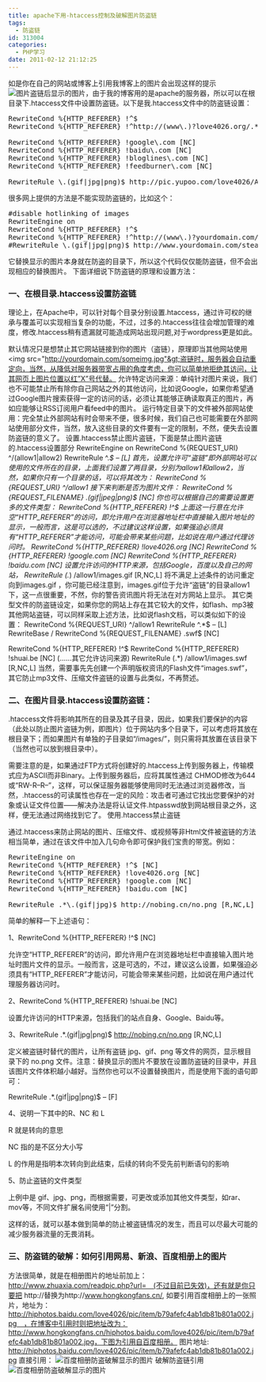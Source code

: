 ```yaml
---
title: apache下用-htaccess控制及破解图片防盗链
tags:
  - 防盗链
id: 313004
categories:
  - PHP学习
date: 2011-02-12 21:12:25
---
```


如是你在自己的网站或博客上引用我博客上的图片会出现这样的提示![图片盗链后显示的图片](http://www.love4026.org/wp-content/uploads/2011/02/love4026.png)，由于我的博客用的是apache的服务器，所以可以在根目录下.htaccess文件中设置防盗链。以下是我.htaccess文件中的防盗链设置：
<!--more-->
<pre class="brush: plain">RewriteCond %{HTTP_REFERER} !^$
RewriteCond %{HTTP_REFERER} !^http://(www\.)?love4026.org/.*$ [NC]

RewriteCond %{HTTP_REFERER} !google\.com [NC]
RewriteCond %{HTTP_REFERER} !baidu\.com [NC]
RewriteCond %{HTTP_REFERER} !bloglines\.com [NC]
RewriteCond %{HTTP_REFERER} !feedburner\.com [NC]

RewriteRule \.(gif|jpg|png)$ http://pic.yupoo.com/love4026/AQsyXqNU/2JUSD.png [R,L]</pre>
很多网上提供的方法是不能实现防盗链的，比如这个：
<pre class="brush: plain">#disable hotlinking of images
RewriteEngine on
RewriteCond %{HTTP_REFERER} !^$
RewriteCond %{HTTP_REFERER} !^http://(www\.)?yourdomain.com/.*$ [NC]
#RewriteRule \.(gif|jpg|png)$ http://www.yourdomain.com/stealingisbad.gif [R,L]</pre>
它替换显示的图片本身就在防盗的目录下，所以这个代码仅仅能防盗链，但不会出现相应的替换图片。
下面详细说下防盗链的原理和设置方法：

### 一、在根目录.htaccess设置防盗链

理论上，在Apache中，可以针对每个目录分别设置.htaccess，通过许可权的继承与覆盖可以实现相当复杂的功能，不过，过多的.htaccess往往会增加管理的难度，修改.htaccess稍有遗漏就可能造成网站出现问题,对于wordpress更是如此。

默认情况只是想禁止其它网站链接到你的图片（盗链），原理即当其他网站使用&lt;img src="http://yourdomain.com/someimg.jpg"&gt;盗链时，服务器会自动重定向，当然，从降低对服务器带宽占用的角度考虑，你可以简单地拒绝其访问，让其网页上图片位置以红”X”号代替。
允许特定访问来源：单纯针对图片来说，我们也不可能禁止所有除你自己网站之外的其他访问，比如说Google，如果你希望通过Google图片搜索获得一定的访问的话，必须让其能够正确读取真正的图片，再如应能够让RSS订阅用户看feed中的图片。
运行特定目录下的文件被外部网站使用：完全禁止外部网站有时会带来不便，很多时候，我们自己也可能需要在外部网站使用部分文件，当然，放入这些目录的文件要有一定的限制，不然，便失去设置防盗链的意义了。
设置.htaccess禁止图片盗链，下面是禁止图片盗链的.htaccess设置部分
RewriteEngine on
RewriteCond %{REQUEST_URI} ^/(allow1|allow2)
RewriteRule ^.*$ – [L]
首先，设置允许可“盗链”即外部网站可以使用的文件所在的目录，上面我们设置了两目录，分别为allow1和allow2，当然，如果你只有一个目录的话，可以将其改为：
RewriteCond %{REQUEST_URI} ^/allow1
接下来判断是否为图片文件：
RewriteCond %{REQUEST_FILENAME} \.(gif|jpeg|png)$ [NC]
你也可以根据自己的需要设置更多的文件类型：
RewriteCond %{HTTP_REFERER} !^$
上面这一行意在允许空“HTTP_REFERER”的访问，即允许用户在浏览器地址栏中直接输入图片地址的显示，一般而言，这是可以选的，不过建议这样设置，如果强迫必须具有“HTTP_REFERER”才能访问，可能会带来某些问题，比如说在用户通过代理访问时。
RewriteCond %{HTTP_REFERER} !love4026.org [NC]
RewriteCond %{HTTP_REFERER} !google.com [NC]
RewriteCond %{HTTP_REFERER} !baidu.com [NC]
设置允许访问的HTTP来源，包括Google，百度以及自己的网站，
RewriteRule (.*) /allow1/images.gif [R,NC,L]
将不满足上述条件的访问重定向到images.gif ，你可能已经注意到，images.gif位于允许“盗链”的目录allow1下，这一点很重要，不然，你的警告资讯图片将无法在对方网站上显示。
其它类型文件的防盗链设定，如果你您的网站上存在其它较大的文件，如flash、mp3被其他网站盗链，可以同样采取上述方法，比如说flash文档，可以类似如下的设置：
RewriteCond %{REQUEST_URI} ^/allow1
RewriteRule ^.*$ – [L]
RewriteBase /
RewriteCond %{REQUEST_FILENAME} \.swf$ [NC]

RewriteCond %{HTTP_REFERER} !^$
RewriteCond %{HTTP_REFERER} !shuai.be [NC]
(……其它允许访问来源)
RewriteRule (.*) /allow1/images.swf [R,NC,L]
当然，需要事先先创建一个声明版权资讯的Flash文件“images.swf”，其它防止mp3文件、压缩文件盗链的设置与此类似，不再赘述。

### 二、在图片目录.htaccess设置防盗链：

.htaccess文件将影响其所在的目录及其子目录，因此，如果我们要保护的内容（此处以防止图片盗链为例，即图片）位于网站内多个目录下，可以考虑将其放在根目录下；而如果图片有单独的子目录如“/images/”，则只需将其放置在该目录下（当然也可以放到根目录中）。

需要注意的是，如果通过FTP方式将创建好的.htaccess上传到服务器上，传输模式应为ASCII而非Binary。上传到服务器后，应将其属性通过 CHMOD修改为644 或“RW-R–R–”，这样，可以保证服务器能够使用同时无法通过浏览器修改，当然，.htaccess的可读属性也存在一定的风险：攻击者可通过它找出您要保护的对象或认证文件位置——解决办法是将认证文件.htpasswd放到网站根目录之外，这样，便无法通过网络找到它了。
使用.htaccess禁止盗链

通过.htaccess来防止网站的图片、压缩文件、或视频等非Html文件被盗链的方法相当简单，通过在该文件中加入几句命令即可保护我们宝贵的带宽。例如：
<pre class="brush: plain">
RewriteEngine on
RewriteCond %{HTTP_REFERER} !^$ [NC]
RewriteCond %{HTTP_REFERER} !love4026.org [NC]
RewriteCond %{HTTP_REFERER} !google.com [NC]
RewriteCond %{HTTP_REFERER} !baidu.com [NC]

RewriteRule .*\.(gif|jpg)$ http://nobing.cn/no.png [R,NC,L]
</pre>
简单的解释一下上述语句：

1、RewriteCond %{HTTP_REFERER} !^$ [NC]

允许空“HTTP_REFERER”的访问，即允许用户在浏览器地址栏中直接输入图片地址时图片文件的显示。一般而言，这是可选的，不过，建议这么设置，如果强迫必须具有“HTTP_REFERER”才能访问，可能会带来某些问题，比如说在用户通过代理服务器访问时。

2、RewriteCond %{HTTP_REFERER} !shuai.be [NC]

设置允许访问的HTTP来源，包括我们的站点自身、Google、Baidu等。

3、RewriteRule .*\.(gif|jpg|png)$ http://nobing.cn/no.png [R,NC,L]

定义被盗链时替代的图片，让所有盗链 jpg、gif、png 等文件的网页，显示根目录下的 no.png 文件。注意：替换显示的图片不要放在设置防盗链的目录中，并且该图片文件体积越小越好。当然你也可以不设置替换图片，而是使用下面的语句即可：

RewriteRule .*\.(gif|jpg|png)$ – [F]

4、说明一下其中的R、NC 和 L

R 就是转向的意思

NC 指的是不区分大小写

L 的作用是指明本次转向到此结束，后续的转向不受先前判断语句的影响

5、防止盗链的文件类型

上例中是 gif、jpg、png，而根据需要，可更改或添加其他文件类型，如rar、mov等，不同文件扩展名间使用“|”分割。

这样的话，就可以基本做到简单的防止被盗链情况的发生，而且可以尽最大可能的减少服务器流量的无畏消耗。

### 三、防盗链的破解：如何引用网易、新浪、百度相册上的图片 

方法很简单，就是在相册图片的地址前加上：http://www.zhuaxia.com/readpic.php?url=　(不过目前已失效)，还有就是你只要把 http://替换为http://www.hongkongfans.cn/, 如要引用百度相册上的一张照片，地址为：http://hiphotos.baidu.com/love4026/pic/item/b79afefc4ab1db81b801a002.jpg　，在博客中引用时则把地址改为：http://www.hongkongfans.cn/hiphotos.baidu.com/love4026/pic/item/b79afefc4ab1db81b801a002.jpg，下图为引用自百度相册。
图片地址: http://hiphotos.baidu.com/love4026/pic/item/b79afefc4ab1db81b801a002.jpg
直接引用：
![百度相册防盗破解显示的图片](http://hiphotos.baidu.com/love4026/pic/item/b79afefc4ab1db81b801a002.jpg)
破解防盗链引用
![百度相册防盗破解显示的图片](http://www.hongkongfans.cn/hiphotos.baidu.com/love4026/pic/item/b79afefc4ab1db81b801a002.jpg)